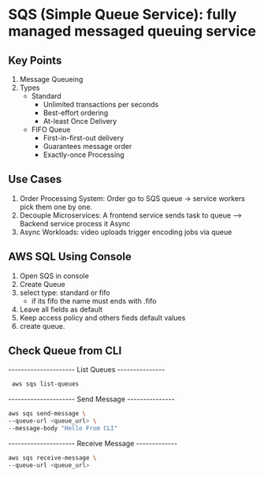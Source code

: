 # SQS (Simple Queue Service): fully managed messaged queuing service

## Key Points

1. Message Queueing
2. Types
    - Standard
        - Unlimited transactions per seconds
        - Best-effort ordering
        - At-least Once Delivery
    - FIFO Queue
        - First-in-first-out delivery
        - Guarantees message order
        - Exactly-once Processing

## Use Cases

1. Order Processing System: Order go to SQS queue -> service workers
    pick them one by one.
2. Decouple Microservices: A frontend service sends task to queue 
    --> Backend service process it Async
3. Async Workloads: video uploads trigger encoding jobs via queue

## AWS SQL Using Console

1. Open SQS in console
2. Create Queue
3. select type: standard or fifo
    - if its fifo the name must ends with .fifo
4. Leave all fields as default
5. Keep access policy and others fieds default values
6. create queue.

## Check Queue from CLI

--------------------- List Queues ---------------
```bash
 aws sqs list-queues
```

--------------------- Send Message ---------------
```bash
aws sqs send-message \ 
--queue-url <queue_url> \
--message-body "Hello From CLI"
```
--------------------- Receive Message -------------
```bash
aws sqs receive-message \ 
--queue-url <queue_url>
```